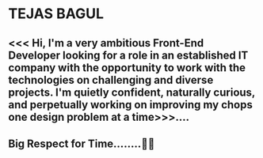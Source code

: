 # TEJAS BAGUL


## <<< Hi, I'm a very ambitious Front-End Developer looking for a role in an established IT company with the opportunity to work with the technologies on challenging and diverse projects. I'm quietly confident, naturally curious, and perpetually working on improving my chops one design problem at a time>>>....


 
## Big Respect for Time........🙂⏰
